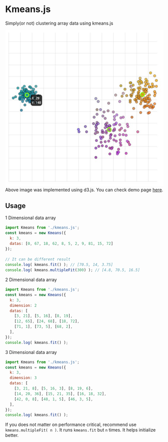 # Kmeans.js
Simply(or not) clustering array data using kmeans.js

![Draw rgb format data using D3.js](/demo/demo.jpg?raw=true "Clustered 3 Dimensional data")\
Above image was implemented using d3.js. You can check demo page [here](https://maetdol.github.io/k-means-js/demo/).

## Usage
1 Dimensional data array
```javascript
import Kmeans from './kmeans.js';
const kmeans = new Kmeans({
  k: 3,
  datas: [0, 67, 18, 62, 8, 5, 2, 9, 81, 15, 72]
});

// It can be different result
console.log( kmeans.fit() ); // [70.5, 14, 3.75]
console.log( kmeans.multipleFit(300) ); // [4.8, 70.5, 16.5]
```

2 Dimensional data array
```javascript
import Kmeans from './kmeans.js';
const kmeans = new Kmeans({
  k: 3,
  dimension: 2
  datas: [
    [3, 21], [5, 16], [8, 19],
    [12, 65], [24, 68], [18, 72],
    [71, 1], [73, 5], [68, 2],
  ],
});
console.log( kmeans.fit() );
```

3 Dimensional data array
```javascript
import Kmeans from './kmeans.js';
const kmeans = new Kmeans({
  k: 3,
  dimension: 3
  datas: [
    [3, 21, 8], [5, 16, 3], [8, 19, 6],
    [14, 20, 36], [15, 21, 35], [16, 18, 32],
    [42, 0, 8], [48, 1, 5], [46, 3, 5],
  ],
});
console.log( kmeans.fit() );
```

If you does not matter on performance critical, recommend use `kmeans.multipleFit( n )`.
It runs `kmeans.fit` but `n` times. It helps initialize better.
